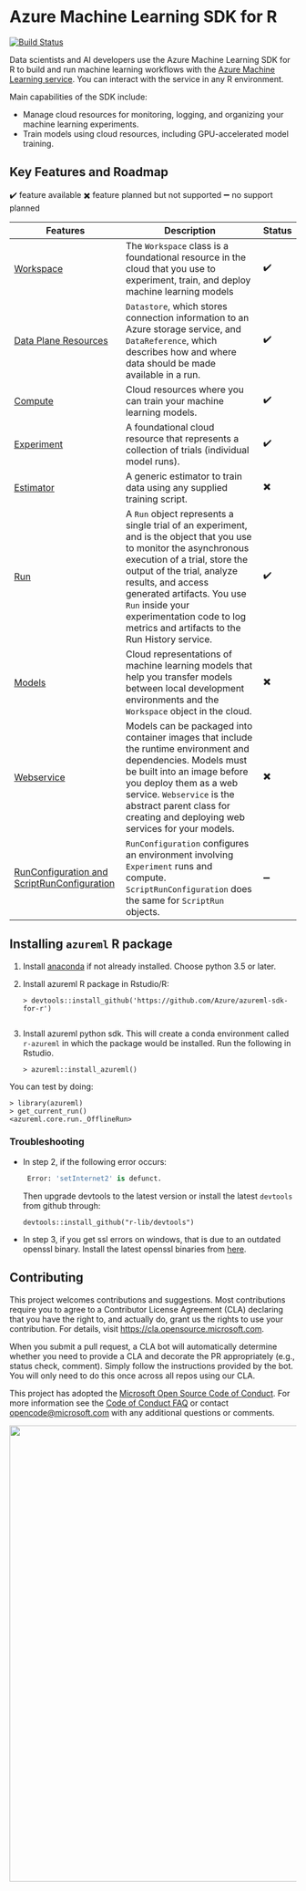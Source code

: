 # Azure Machine Learning SDK for R

[![Build Status](https://msdata.visualstudio.com/Vienna/_apis/build/status/AzureML-SDK%20R/R%20SDK%20Build?branchName=master)](https://msdata.visualstudio.com/Vienna/_build/latest?definitionId=7523&branchName=master) 

Data scientists and AI developers use the Azure Machine Learning SDK for R to build and run machine learning workflows with the  [Azure Machine Learning service](https://docs.microsoft.com/azure/machine-learning/service/overview-what-is-azure-ml). You can interact with the service in any R environment.

Main capabilities of the SDK include:

-   Manage cloud resources for monitoring, logging, and organizing your machine learning experiments.
-   Train models using cloud resources, including GPU-accelerated model training.

## Key Features and Roadmap

:heavy_check_mark: feature available  :heavy_multiplication_x: feature planned but not supported  :heavy_minus_sign: no support planned

| Features                                                                                                         | Description                | Status             |
|------------------------------------------------------------------------------------------------------------------|---------------------|---------------------|
| [Workspace](https://docs.microsoft.com/python/api/azureml-core/azureml.core.workspace.workspace?view=azure-ml-py)                     | The `Workspace` class is a foundational resource in the cloud that you use to experiment, train, and deploy machine learning models | :heavy_check_mark: |                     |
| [Data Plane Resources](https://docs.microsoft.com/en-us/python/api/azureml-core/azureml.data?view=azure-ml-py)     | `Datastore`, which stores connection information to an Azure storage service, and `DataReference`, which describes how and where data should be made available in a run. | :heavy_check_mark: |
| [Compute](https://docs.microsoft.com/python/api/overview/azure/ml/intro?view=azure-ml-py#computetarget-runconfiguration-and-scriptrunconfig) | Cloud resources where you can train your machine learning models.| :heavy_check_mark: |                                          
[Experiment](https://docs.microsoft.com/python/api/overview/azure/ml/intro?view=azure-ml-py#experiment) | A foundational cloud resource that represents a collection of trials (individual model runs).| :heavy_check_mark: |
[Estimator](https://docs.microsoft.com/python/api/azureml-train-core/azureml.train.estimator.estimator?view=azure-ml-py) | A generic estimator to train data using any supplied training script. | :heavy_multiplication_x: |
[Run](https://docs.microsoft.com/python/api/overview/azure/ml/intro?view=azure-ml-py#run) | A `Run` object represents a single trial of an experiment, and is the object that you use to monitor the asynchronous execution of a trial, store the output of the trial, analyze results, and access generated artifacts. You use `Run` inside your experimentation code to log metrics and artifacts to the Run History service. | :heavy_check_mark: |
[Models](https://docs.microsoft.com/python/api/overview/azure/ml/intro?view=azure-ml-py#model) | Cloud representations of machine learning models that help you transfer models between local development environments and the `Workspace` object in the cloud. | :heavy_multiplication_x: |
[Webservice](https://docs.microsoft.com/python/api/overview/azure/ml/intro?view=azure-ml-py#image-and-webservice) | Models can be packaged into container images that include the runtime environment and dependencies. Models must be built into an image before you deploy them as a web service. `Webservice` is the abstract parent class for creating and deploying web services for your models. | :heavy_multiplication_x: |
[RunConfiguration and ScriptRunConfiguration](https://docs.microsoft.com/python/api/overview/azure/ml/intro?view=azure-ml-py#computetarget-runconfiguration-and-scriptrunconfig) | `RunConfiguration` configures an environment involving `Experiment` runs and compute. `ScriptRunConfiguration` does the same for `ScriptRun` objects. | :heavy_minus_sign: |

## Installing `azureml` R package
1. Install [anaconda](https://www.anaconda.com/) if not already installed. Choose 
python 3.5 or later.
2. Install azureml R package in Rstudio/R:
   ```
   > devtools::install_github('https://github.com/Azure/azureml-sdk-for-r')
        
3. Install azureml python sdk. This will create a conda environment 
   called `r-azureml` in which the package would be installed. Run the
   following in Rstudio.
   
   `> azureml::install_azureml()`
   

You can test by doing:
```
> library(azureml)
> get_current_run()
<azureml.core.run._OfflineRun>
```

### Troubleshooting
- In step 2, if the following error occurs:
   ```python
    Error: 'setInternet2' is defunct.
    ```
    Then upgrade devtools to the latest version or 
   install the latest `devtools` from github through:
   ```
   devtools::install_github("r-lib/devtools")
   ```
- In step 3, if you get ssl errors on windows, that is due to an
  outdated openssl binary. Install the latest openssl binaries from
  [here](https://wiki.openssl.org/index.php/Binaries).



## Contributing

This project welcomes contributions and suggestions.  Most contributions require you to agree to a
Contributor License Agreement (CLA) declaring that you have the right to, and actually do, grant us
the rights to use your contribution. For details, visit https://cla.opensource.microsoft.com.

When you submit a pull request, a CLA bot will automatically determine whether you need to provide
a CLA and decorate the PR appropriately (e.g., status check, comment). Simply follow the instructions
provided by the bot. You will only need to do this once across all repos using our CLA.

This project has adopted the [Microsoft Open Source Code of Conduct](https://opensource.microsoft.com/codeofconduct/).
For more information see the [Code of Conduct FAQ](https://opensource.microsoft.com/codeofconduct/faq/) or
contact [opencode@microsoft.com](mailto:opencode@microsoft.com) with any additional questions or comments.


<p align="center"><a href="https://github.com/Azure/AzureR"><img src="https://github.com/Azure/AzureR/raw/master/images/logo2.png" width=800 /></a></p>
                                                                                                                                                                                                                                                                                                             
